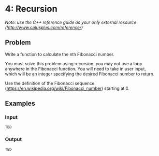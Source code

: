 # 4: Recursion

*Note: use the C++ reference guide as your only external resource (http://www.cplusplus.com/reference/)*

## Problem

Write a function to calculate the nth Fibonacci number.

You must solve this problem using recursion, you may not use a loop anywhere in the Fibonacci function. You will need to take in user input, which will be an integer specifying the desired Fibonacci number to return.

Use the definition of the Fibonacci sequence (https://en.wikipedia.org/wiki/Fibonacci_number) starting at 0.

## Examples

### Input
```
TBD
```

### Output
```
TBD
```
